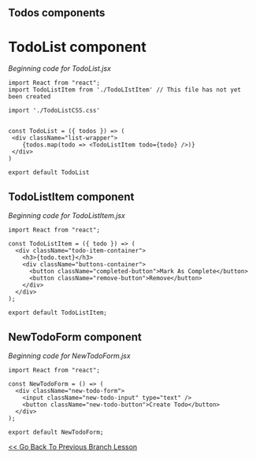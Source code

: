 ## Todos components

# TodoList component
*Beginning code for TodoList.jsx*
```
import React from "react";
import TodoListItem from './TodoLIstItem' // This file has not yet been created

import './TodoListCSS.css'


const TodoList = ({ todos }) => (
 <div className="list-wrapper">
    {todos.map(todo => <TodoListItem todo={todo} />)}
 </div>
) 

export default TodoList
```

## TodoListItem component
*Beginning code for TodoListItem.jsx*
```
import React from "react";

const TodoListItem = ({ todo }) => (
  <div className="todo-item-container">
    <h3>{todo.text}</h3>
    <div className="buttons-container">
      <button className="completed-button">Mark As Complete</button>
      <button className="remove-button">Remove</button>
    </div>
  </div>
);

export default TodoListItem;
```
## NewTodoForm component
*Beginning code for NewTodoForm.jsx*
```
import React from "react";

const NewTodoForm = () => (
  <div className="new-todo-form">
    <input className="new-todo-input" type="text" />
    <button className="new-todo-button">Create Todo</button>
  </div>
);

export default NewTodoForm;
```





[<< Go Back To Previous Branch Lesson](https://github.com/yourwpmadesimple/modern-react-projects/tree/Lesson-4_Todos_AppAssembly)